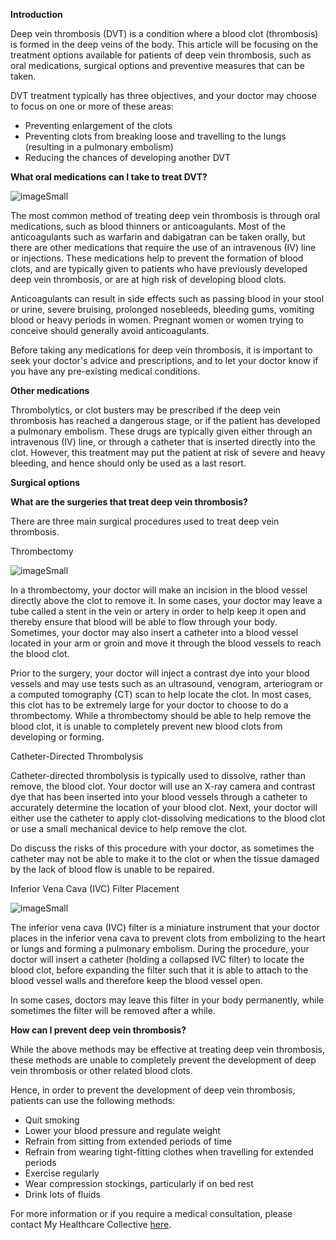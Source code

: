 **Introduction**

Deep vein thrombosis (DVT) is a condition where a blood clot (thrombosis) is formed in the deep veins of the body. This article will be focusing on the treatment options available for patients of deep vein thrombosis, such as oral medications, surgical options and preventive measures that can be taken.

DVT treatment typically has three objectives, and your doctor may choose to focus on one or more of these areas:

- Preventing enlargement of the clots
- Preventing clots from breaking loose and travelling to the lungs (resulting in a pulmonary embolism)
- Reducing the chances of developing another DVT

**What oral medications can I take to treat DVT?**

![imageSmall](/assets/post-images/post30b.png#center)

The most common method of treating deep vein thrombosis is through oral medications, such as blood thinners or anticoagulants. Most of the anticoagulants such as warfarin and dabigatran can be taken orally, but there are other medications that require the use of an intravenous (IV) line or injections. These medications help to prevent the formation of blood clots, and are typically given to patients who have previously developed deep vein thrombosis, or are at high risk of developing blood clots.

Anticoagulants can result in side effects such as passing blood in your stool or urine, severe bruising, prolonged nosebleeds, bleeding gums, vomiting blood or heavy periods in women. Pregnant women or women trying to conceive should generally avoid anticoagulants.

Before taking any medications for deep vein thrombosis, it is important to seek your doctor&#39;s advice and prescriptions, and to let your doctor know if you have any pre-existing medical conditions.

**Other medications**

Thrombolytics, or clot busters may be prescribed if the deep vein thrombosis has reached a dangerous stage, or if the patient has developed a pulmonary embolism. These drugs are typically given either through an intravenous (IV) line, or through a catheter that is inserted directly into the clot. However, this treatment may put the patient at risk of severe and heavy bleeding, and hence should only be used as a last resort.

**Surgical options**

**What are the surgeries that treat deep vein thrombosis?**

There are three main surgical procedures used to treat deep vein thrombosis.

Thrombectomy

![imageSmall](/assets/post-images/post30c.png#center)

In a thrombectomy, your doctor will make an incision in the blood vessel directly above the clot to remove it. In some cases, your doctor may leave a tube called a stent in the vein or artery in order to help keep it open and thereby ensure that blood will be able to flow through your body. Sometimes, your doctor may also insert a catheter into a blood vessel located in your arm or groin and move it through the blood vessels to reach the blood clot.

Prior to the surgery, your doctor will inject a contrast dye into your blood vessels and may use tests such as an ultrasound, venogram, arteriogram or a computed tomography (CT) scan to help locate the clot. In most cases, this clot has to be extremely large for your doctor to choose to do a thrombectomy. While a thrombectomy should be able to help remove the blood clot, it is unable to completely prevent new blood clots from developing or forming.

Catheter-Directed Thrombolysis

Catheter-directed thrombolysis is typically used to dissolve, rather than remove, the blood clot. Your doctor will use an X-ray camera and contrast dye that has been inserted into your blood vessels through a catheter to accurately determine the location of your blood clot. Next, your doctor will either use the catheter to apply clot-dissolving medications to the blood clot or use a small mechanical device to help remove the clot.

Do discuss the risks of this procedure with your doctor, as sometimes the catheter may not be able to make it to the clot or when the tissue damaged by the lack of blood flow is unable to be repaired.

Inferior Vena Cava (IVC) Filter Placement

![imageSmall](/assets/post-images/post30d.png#center)

The inferior vena cava (IVC) filter is a miniature instrument that your doctor places in the inferior vena cava to prevent clots from embolizing to the heart or lungs and forming a pulmonary embolism. During the procedure, your doctor will insert a catheter (holding a collapsed IVC filter) to locate the blood clot, before expanding the filter such that it is able to attach to the blood vessel walls and therefore keep the blood vessel open.

In some cases, doctors may leave this filter in your body permanently, while sometimes the filter will be removed after a while.

**How can I prevent deep vein thrombosis?**

While the above methods may be effective at treating deep vein thrombosis, these methods are unable to completely prevent the development of deep vein thrombosis or other related blood clots.

Hence, in order to prevent the development of deep vein thrombosis, patients can use the following methods:

- Quit smoking
- Lower your blood pressure and regulate weight
- Refrain from sitting from extended periods of time
- Refrain from wearing tight-fitting clothes when travelling for extended periods
- Exercise regularly
- Wear compression stockings, particularly if on bed rest
- Drink lots of fluids

For more information or if you require a medical consultation, please contact My Healthcare Collective [here](https://www.myhealthcarecollective.com/contact-us).